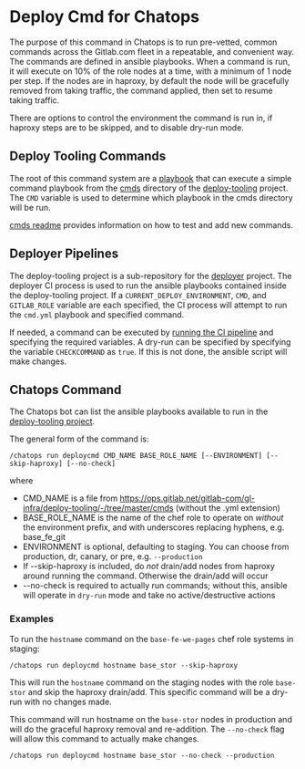 # Deploy Cmd for Chatops

The purpose of this command in Chatops is to run pre-vetted, common commands
across the Gitlab.com fleet in a repeatable, and convenient way. The commands
are defined in ansible playbooks. When a command is run, it will execute on
10% of the role nodes at a time, with a minimum of 1 node per step. If the
nodes are in haproxy, by default the node will be gracefully removed from
taking traffic, the command applied, then set to resume taking traffic.

There are options to control the environment the command is run in, if haproxy
steps are to be skipped, and to disable dry-run mode.

## Deploy Tooling Commands

The root of this command system are a [playbook](https://ops.gitlab.net/gitlab-com/gl-infra/deploy-tooling/blob/master/cmd.yml)
that can execute a simple command playbook from the [cmds](https://ops.gitlab.net/gitlab-com/gl-infra/deploy-tooling/tree/master/cmds)
directory of the [deploy-tooling](https://ops.gitlab.net/gitlab-com/gl-infra/deploy-tooling)
project. The `CMD` variable is used to determine which playbook in the cmds
directory will be run.

[cmds readme](https://ops.gitlab.net/gitlab-com/gl-infra/deploy-tooling/blob/master/cmds/README.md)
provides information on how to test and add new commands.

## Deployer Pipelines

The deploy-tooling project is a sub-repository for the [deployer](https://ops.gitlab.net/gitlab-com/gl-infra/deployer)
project. The deployer CI process is used to run the ansible playbooks contained
inside the deploy-tooling project. If a `CURRENT_DEPLOY_ENVIRONMENT`,
`CMD`, and `GITLAB_ROLE` variable are each specified, the CI process will
attempt to run the `cmd.yml` playbook and specified command.

If needed, a command can be executed by [running the CI pipeline](https://ops.gitlab.net/gitlab-com/gl-infra/deployer/pipelines/new)
and specifying the required variables. A dry-run can be specified by
specifying the variable `CHECKCOMMAND` as `true`. If this is not done, the
ansible script will make changes.

## Chatops Command

The Chatops bot can list the ansible playbooks available to run in the
[deploy-tooling project](https://ops.gitlab.net/gitlab-com/gl-infra/deploy-tooling).

The general form of the command is:

```
/chatops run deploycmd CMD_NAME BASE_ROLE_NAME [--ENVIRONMENT] [--skip-haproxy] [--no-check]
```

where

* CMD_NAME is a file from <https://ops.gitlab.net/gitlab-com/gl-infra/deploy-tooling/-/tree/master/cmds>
    (without the .yml extension)
* BASE_ROLE_NAME is the name of the chef role to operate on *without* the
    environment prefix, and with underscores replacing hyphens, e.g. base_fe_git
* ENVIRONMENT is optional, defaulting to staging.  You can choose from
    production, dr, canary, or pre, e.g. `--production`
* If --skip-haproxy is included, do *not* drain/add nodes from haproxy around
    running the command.  Otherwise the drain/add will occur
* --no-check is required to actually run commands; without this, ansible will
     operate in `dry-run` mode and take no active/destructive actions

### Examples

To run the `hostname` command on the `base-fe-we-pages` chef role systems in staging:

```
/chatops run deploycmd hostname base_stor --skip-haproxy
```

This will run the `hostname` command on the staging nodes with the role
`base-stor` and skip the haproxy drain/add. This specific command will be
a dry-run with no changes made.

This command will run hostname on the `base-stor` nodes in production
and will do the graceful haproxy removal and re-addition. The
`--no-check` flag will allow this command to actually make changes.

```
/chatops run deploycmd hostname base_stor --no-check --production
```
